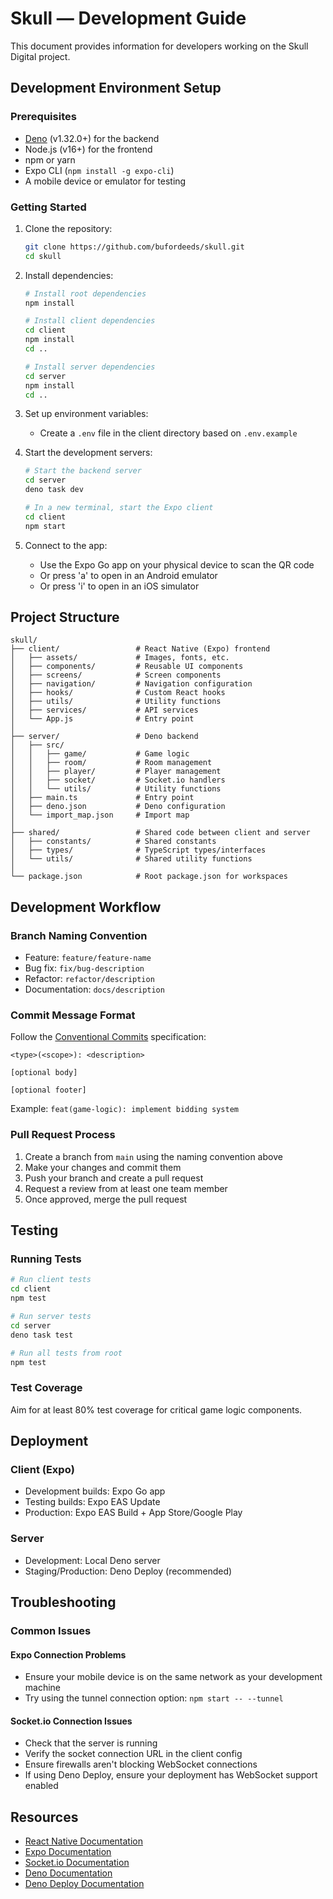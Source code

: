 # Skull — Development Guide

This document provides information for developers working on the Skull Digital
project.

## Development Environment Setup

### Prerequisites

- [Deno](https://deno.land/) (v1.32.0+) for the backend
- Node.js (v16+) for the frontend
- npm or yarn
- Expo CLI (`npm install -g expo-cli`)
- A mobile device or emulator for testing

### Getting Started

1. Clone the repository:

   ```bash
   git clone https://github.com/bufordeeds/skull.git
   cd skull
   ```

2. Install dependencies:

   ```bash
   # Install root dependencies
   npm install

   # Install client dependencies
   cd client
   npm install
   cd ..

   # Install server dependencies
   cd server
   npm install
   cd ..
   ```

3. Set up environment variables:

   - Create a `.env` file in the client directory based on `.env.example`

4. Start the development servers:

   ```bash
   # Start the backend server
   cd server
   deno task dev

   # In a new terminal, start the Expo client
   cd client
   npm start
   ```

5. Connect to the app:
   - Use the Expo Go app on your physical device to scan the QR code
   - Or press 'a' to open in an Android emulator
   - Or press 'i' to open in an iOS simulator

## Project Structure

```
skull/
├── client/                 # React Native (Expo) frontend
│   ├── assets/             # Images, fonts, etc.
│   ├── components/         # Reusable UI components
│   ├── screens/            # Screen components
│   ├── navigation/         # Navigation configuration
│   ├── hooks/              # Custom React hooks
│   ├── utils/              # Utility functions
│   ├── services/           # API services
│   └── App.js              # Entry point
│
├── server/                 # Deno backend
│   ├── src/
│   │   ├── game/           # Game logic
│   │   ├── room/           # Room management
│   │   ├── player/         # Player management
│   │   ├── socket/         # Socket.io handlers
│   │   └── utils/          # Utility functions
│   ├── main.ts             # Entry point
│   ├── deno.json           # Deno configuration
│   └── import_map.json     # Import map
│
├── shared/                 # Shared code between client and server
│   ├── constants/          # Shared constants
│   ├── types/              # TypeScript types/interfaces
│   └── utils/              # Shared utility functions
│
└── package.json            # Root package.json for workspaces
```

## Development Workflow

### Branch Naming Convention

- Feature: `feature/feature-name`
- Bug fix: `fix/bug-description`
- Refactor: `refactor/description`
- Documentation: `docs/description`

### Commit Message Format

Follow the [Conventional Commits](https://www.conventionalcommits.org/)
specification:

```
<type>(<scope>): <description>

[optional body]

[optional footer]
```

Example: `feat(game-logic): implement bidding system`

### Pull Request Process

1. Create a branch from `main` using the naming convention above
2. Make your changes and commit them
3. Push your branch and create a pull request
4. Request a review from at least one team member
5. Once approved, merge the pull request

## Testing

### Running Tests

```bash
# Run client tests
cd client
npm test

# Run server tests
cd server
deno task test

# Run all tests from root
npm test
```

### Test Coverage

Aim for at least 80% test coverage for critical game logic components.

## Deployment

### Client (Expo)

- Development builds: Expo Go app
- Testing builds: Expo EAS Update
- Production: Expo EAS Build + App Store/Google Play

### Server

- Development: Local Deno server
- Staging/Production: Deno Deploy (recommended)

## Troubleshooting

### Common Issues

#### Expo Connection Problems

- Ensure your mobile device is on the same network as your development machine
- Try using the tunnel connection option: `npm start -- --tunnel`

#### Socket.io Connection Issues

- Check that the server is running
- Verify the socket connection URL in the client config
- Ensure firewalls aren't blocking WebSocket connections
- If using Deno Deploy, ensure your deployment has WebSocket support enabled

## Resources

- [React Native Documentation](https://reactnative.dev/docs/getting-started)
- [Expo Documentation](https://docs.expo.dev/)
- [Socket.io Documentation](https://socket.io/docs/v4/)
- [Deno Documentation](https://deno.land/manual)
- [Deno Deploy Documentation](https://deno.com/deploy/docs)
